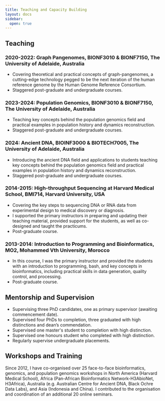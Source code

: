 ```yaml
---
title: Teaching and Capacity Building
layout: docs
sidebar:
  open: true
---
```

 
## Teaching
### 2020-2022: Graph Pangenomes, BIONF3010 & BIONF7150, The University of Adelaide, Australia
- Covering theoretical and practical concepts of graph-pangenomes, a cutting-edge technology pegged to be the next iteration of the human reference genome by the Human Genome Reference Consortium.
- Staggered post-graduate and undergraduate courses.

### 2023-2024: Population Genomics, BIONF3010 & BIONF7150, The University of Adelaide, Australia
- Teaching key concepts behind the population genomics field and practical examples in population history and dynamics reconstruction.
- Staggered post-graduate and undergraduate courses.

### 2024: Ancient DNA, BIOINF3000 & BIOTECH7005, The University of Adelaide, Australia
- Introducing the ancient DNA field and applications to students teaching key concepts behind the population genomics field and practical examples in population history and dynamics reconstruction.
- Staggered post-graduate and undergraduate courses.

### 2014-2015: High-throughput Sequencing at Harvard Medical School, BMI714, Harvard University, USA
- Covering the key steps to sequencing DNA or RNA data from experimental design to medical discovery or diagnosis.
- I supported the primary instructors in preparing and updating their teaching material, provided support for the students, as well as co-designed and taught the practicums.
- Post-graduate course.

### 2013-2014: Introduction to Programming and Bioinformatics, MO2, Mohammed Vth University, Morocco
- In this course, I was the primary instructor and provided the students with an introduction to programming, bash, and key concepts in bioinformatics, including practical skills in data generation, quality control, and processing.
- Post-graduate course.

## Mentorship and Supervision
- Supervising three PhD candidates, one as primary supervisor (awaiting commencement date).
- Supervised four PhDs to completion, three graduated with high distinctions and dean’s commendation.
- Supervised one master's student to completion with high distinction.
- Supervised one honours student who completed with high distinction.
- Regularly supervise undergraduate placements. 

## Workshops and Training
Since 2012, I have co-organised over 25 face-to-face bioinformatics, genomics, and population genomics workshops in North America (Harvard Medical School), Africa (Pan-African Bioinformatics Network-H3AbioNet, H3Africa), Australia (e.g. Australian Centre for Ancient DNA, Black Ochre Data Labs), and Asia (Indonesia and China). I contributed to the organisation and coordination of an additional 20 online seminars.
